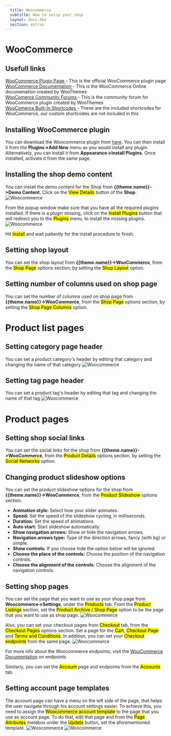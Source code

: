 ```yaml
---
  title: Woocommerce
  subtitle: How to setup your shop
  layout: docs.hbs
  section: extras
---
```


# WooCommerce

## Usefull links

<a href="http://www.woothemes.com/woocommerce/">WooCommerce Plugin Page </a> - This is the official WooCommerce plugin page <br>
<a href="http://docs.woothemes.com/documentation/plugins/woocommerce/woocommerce-user-guide/getting-started/">WooCommerce Documentation </a> - This is the WooCommerce Online documenation created by WooThemes <br>
<a href="https://wordpress.org/support/plugin/woocommerce">WooComerce Community Forums </a> - This is the community forum for WooCommerce plugin created by WooThemes <br>
<a href="http://docs.woothemes.com/document/woocommerce-shortcodes/">WooComerce Built-In Shortcodes </a> - These are the included shortcodes for WooCommerce, our custom shortcodes are not included in this <br>

## Installing WooCommerce plugin
You can download the Woocommerce plugin from <a href="https://wordpress.org/plugins/woocommerce/">here</a>. You can then install it from the **Plugins->Add New** menu as you would install any plugin. Alternatively, you can install it from **Appearance->Install Plugins**. Once installed, activate it from the same page.

## Installing the shop demo content
You can install the demo content for the Shop from **{{theme.name}}->Demo Content**.
Click on the <mark>View Details</mark> button of the **Shop**.
<img src="assets/images/extras/woo-demo_content.png" alt="Woocommerce">

From the popup window make sure that you have all the required plugins installed. If there is a plugin missing, click on the <mark>Install Plugins</mark> button that will redirect you to the <mark>Plugins</mark> menu, to install the missing plugins.
<img src="assets/images/extras/woo-install.png" alt="Woocommerce">

Hit <mark>Install</mark> and wait patiently for the install procedure to finish.

## Setting shop layout
You can set the shop layout from **{{theme.name}}->WooCommerce**, from the <mark>Shop Page</mark> options section, by setting the <mark>Shop Layout</mark> option.

## Setting number of columns used on shop page
You can set the number of columns used on shop page from **{{theme.name}}->WooCommerce**, from the <mark>Shop Page</mark> options section, by setting the <mark>Shop Page Columns</mark> option.

# Product list pages

## Setting category page header
You can set a product category's header by editing that category and changing the name of that category
<img src="assets/images/extras/woo-category.png" alt="Woocommerce">

## Setting tag page header
You can set a product tag's header by editing that tag and changing the name of that tag
<img src="assets/images/extras/woo-tag.png" alt="Woocommerce">

# Product pages

## Setting shop social links
You can set the social links for the shop  from **{{theme.name}}->WooCommerce**, from the <mark>Product Details</mark> options section, by setting the <mark>Social Networks</mark> option.

## Changing product slideshow options
You can set the product slideshow options for the shop  from **{{theme.name}}->WooCommerce**, from the <mark>Product Slideshow</mark> options section.

- **Animation style:**  Select how your slider animates.
- **Speed:**    Set the speed of the slideshow cycling, in milliseconds.
- **Duration:** Set the speed of animations.
- **Auto start:**   Start slideshow automatically.
- **Show navigation arrows:**   Show or hide the navigation arrows.
- **Navigation arrows type:**  Type of the direction arrows, fancy (with bg) or simple.
- **Show controls:**   If you choose hide the option below will be ignored.
- **Choose the place of the controls:**   Choose the position of the navigation controls.
- **Choose the alignment of the controls:**  Choose the alignment of the navigation controls.

## Setting shop pages
You can set the page that you want to use as your shop page from **Woocommerce->Settings**, under the <mark>Products</mark> tab. From the <mark>Product Listings</mark> section, set the <mark>Product Archive / Shop Page</mark> option to be the page that you want to use as shop page.
<img src="assets/images/extras/woo-shop_page.png" alt="Woocommerce">

Also, you can set your checkout pages from <mark>Checkout</mark> tab, from the <mark>Checkout Pages</mark> options section. Set a page for the <mark>Cart</mark>, <mark>Checkout Page</mark> and <mark>Terms and Conditions</mark>. In addition, you can set your <mark>Checkout endpoints</mark> from the same page.
<img src="assets/images/extras/woo-checkout_page.png" alt="Woocommerce">

<div class="alert alert-info">
    For more info about the Woocommerce endpoints, visit the <a href="http://docs.woothemes.com/document/woocommerce-endpoints-2-1/">WooCommerce Documentation</a> on endpoints
</div>

Similarly, you can set the <mark>Account</mark> page and endpoints from the <mark>Accounts</mark> tab.

## Setting account page templates
The account page can have a menu on the left side of the page, that helps the user navigate through his account settings easier. To achieve this, you need to assign the <mark>Woocommerce account template</mark> to the page that you use as account page. To do that, edit that page and from the <mark>Page Attributes</mark> metabox under the <mark>Update</mark> button, set the aforementioned template.
<img src="assets/images/extras/woo-template.png" alt="Woocommerce">
<img src="assets/images/extras/woo-template_menu.png" alt="Woocommerce">
